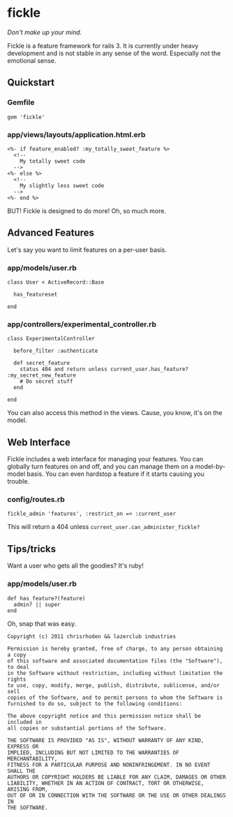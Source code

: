 fickle
======
*Don't make up your mind.*

Fickle is a feature framework for rails 3. It is currently under heavy development and
is not stable in any sense of the word. Especially not the emotional sense.

Quickstart
----------

### Gemfile

    gem 'fickle'

### app/views/layouts/application.html.erb

    <%- if feature_enabled? :my_totally_sweet_feature %>
      <!--
        My totally sweet code
      -->
    <%- else %>
      <!--
        My slightly less sweet code
      -->
    <%- end %>

BUT! Fickle is designed to do more! Oh, so much more.

Advanced Features
-----------------

Let's say you want to limit features on a per-user basis.

### app/models/user.rb

    class User < ActiveRecord::Base
      
      has_featureset
      
    end
    
### app/controllers/experimental_controller.rb

    class ExperimentalController
    
      before_filter :authenticate
      
      def secret_feature
        status 404 and return unless current_user.has_feature? :my_secret_new_feature
        # Do secret stuff
      end
    
    end

You can also access this method in the views. Cause, you know, it's on the model.

Web Interface
-------------

Fickle includes a web interface for managing your features. You can globally turn features on and off,
and you can manage them on a model-by-model basis. You can even hardstop a feature if it starts causing
you trouble.

### config/routes.rb

    fickle_admin 'features', :restrict_on => :current_user
    
This will return a 404 unless `current_user.can_administer_fickle?`

Tips/tricks
-----------


Want a user who gets all the goodies? It's ruby!

### app/models/user.rb

    def has_feature?(feature)
      admin? || super
    end

Oh, snap that was easy.


    Copyright (c) 2011 chrisrhoden && lazerclub industries

    Permission is hereby granted, free of charge, to any person obtaining a copy
    of this software and associated documentation files (the "Software"), to deal
    in the Software without restriction, including without limitation the rights
    to use, copy, modify, merge, publish, distribute, sublicense, and/or sell
    copies of the Software, and to permit persons to whom the Software is
    furnished to do so, subject to the following conditions:

    The above copyright notice and this permission notice shall be included in
    all copies or substantial portions of the Software.

    THE SOFTWARE IS PROVIDED "AS IS", WITHOUT WARRANTY OF ANY KIND, EXPRESS OR
    IMPLIED, INCLUDING BUT NOT LIMITED TO THE WARRANTIES OF MERCHANTABILITY,
    FITNESS FOR A PARTICULAR PURPOSE AND NONINFRINGEMENT. IN NO EVENT SHALL THE
    AUTHORS OR COPYRIGHT HOLDERS BE LIABLE FOR ANY CLAIM, DAMAGES OR OTHER
    LIABILITY, WHETHER IN AN ACTION OF CONTRACT, TORT OR OTHERWISE, ARISING FROM,
    OUT OF OR IN CONNECTION WITH THE SOFTWARE OR THE USE OR OTHER DEALINGS IN
    THE SOFTWARE.